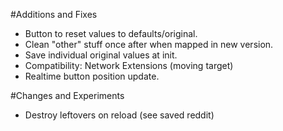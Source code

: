 #Additions and Fixes

- Button to reset values to defaults/original.
- Clean "other" stuff once after when mapped in new version.
- Save individual original values at init.
- Compatibility: Network Extensions (moving target)
- Realtime button position update.

#Changes and Experiments

- Destroy leftovers on reload (see saved reddit)

